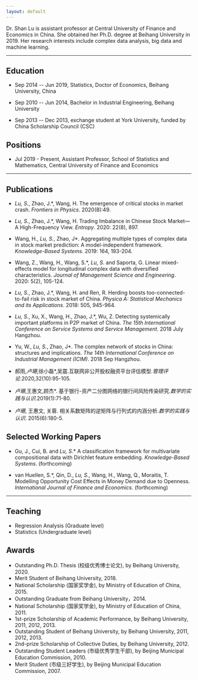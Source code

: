 ```yaml
---
layout: default
---
```

Dr. Shan Lu is assistant professor at Central University of Finance and Economics in China. She obtained her Ph.D. degree at Beihang University in 2019. Her research interests include complex data analysis, big data and machine learning.

* * *

## Education

- Sep 2014 -- Jun 2019, Statistics, Doctor of Economics, Beihang University, China

- Sep 2010 -- Jun 2014, Bachelor in Industrial Engineering, Beihang University

- Sep 2013 -- Dec 2013, exchange student at York University, funded by China Scholarship Council (CSC)


## Positions

- Jul 2019 - Present, Assistant Professor, School of Statistics and Mathematics, Central University of Finance and Economics

* * *

## Publications

-  *Lu, S.*, Zhao, J.\*, Wang, H. The emergence of critical stocks in market crash. _Frontiers in Physics_. 2020(8):49.

-  *Lu, S.*, Zhao, J.\*, Wang, H. Trading Imbalance in Chinese Stock Market—A High-Frequency View. _Entropy_. 2020: 22(8), 897.

-  Wang, H., *Lu, S.*, Zhao, J\*. Aggregating multiple types of complex data in stock market prediction: A model-independent framework. _Knowledge-Based Systems_. 2019: 164, 193-204.

-  Wang, Z., Wang, H., Wang, S.\*, *Lu, S*. and Saporta, G. Linear mixed-effects model for longitudinal complex data with diversified characteristics. _Journal of Management Science and Engineering_. 2020: 5(2), 105-124.

-  *Lu, S.*, Zhao, J.\*, Wang, H. and Ren, R. Herding boosts too-connected-to-fail risk in stock market of China. _Physica A: Statistical Mechanics and its Applications_. 2018: 505, 945-964. 

-  *Lu, S.*, Xu, X., Wang, H., Zhao, J.\*, Wu, Z. Detecting systemically important platforms in P2P market of China. _The 15th International Conference on Service Systems and Service Management_. 2018 July Hangzhou.

-  Yu, W., *Lu, S.*, Zhao, J\*. The complex network of stocks in China: structures and implications. _The 14th International Conference on Industrial Management (ICIM)_. 2018 Sep Hangzhou. 

- 郝雨,*卢珊*,徐小磊\*,吴震.互联网非公开股权融资平台评估模型._管理评论_.2020,32(10):95-105.

- *卢珊*,王惠文,顾杰\*. 基于银行-资产二分图网络的银行间风险传染研究._数学的实践与认识_.2019(1):71-80.

- *卢珊*, 王惠文, 关蓉. 相关系数矩阵的逆矩阵与行列式的内涵分析._数学的实践与认识_. 2015(6):180-5.

## Selected Working Papers

- Gu, J., Cui, B. and *Lu, S.*\* A classification framework for multivariate compositional data with Dirichlet feature embedding. _Knowledge-Based Systems_. (forthcoming)

- van Huellen, S.\*, Qin, D., *Lu, S.*, Wang, H., Wang, Q., Moraitis, T. Modelling Opportunity Cost Effects in Money Demand due to Openness. _International Journal of Finance and Economics_. (forthcoming)

* * *

## Teaching

- Regression Analysis (Graduate level)
- Statistics (Undergraduate level)

## Awards
- Outstanding Ph.D. Thesis (校级优秀博士论文), by Beihang University, 2020.
- Merit Student of Beihang University, 2018.
- National Scholarship (国家奖学金), by Ministry of Education of China, 2015.
- Outstanding Graduate from Beihang University，2014.
- National Scholarship (国家奖学金), by Ministry of Education of China, 2011.
- 1st-prize Scholarship of Academic Performance, by Beihang University, 2011, 2012, 2013.
- Outstanding Student of Beihang University, by Beihang University, 2011, 2012, 2013.
- 2nd-prize Scholarship of Collective Duties, by Beihang University, 2012.
- Outstanding Student Leaders (市级优秀学生干部), by Beijing Municipal Education Commission, 2010.
- Merit Student (市级三好学生), by Beijing Municipal Education Commission, 2007.


